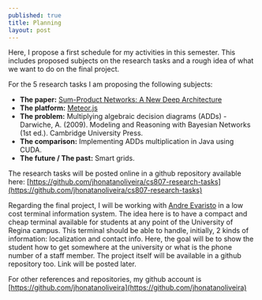 ```yaml
---
published: true
title: Planning
layout: post
---
```

Here, I propose a first schedule for my activities in this semester.
This includes proposed subjects on the research tasks and a rough idea of what we want to do on the final project.

For the 5 research tasks I am proposing the following subjects:

* **The paper:** [Sum-Product Networks: A New Deep Architecture](http://spn.cs.washington.edu/pubs.shtml)
* **The platform:** [Meteor.js](https://www.meteor.com/)
* **The problem:** Multiplying algebraic decision diagrams (ADDs) - Darwiche, A. (2009). Modeling and Reasoning with Bayesian Networks (1st ed.). Cambridge University Press.
* **The comparison:** Implementing ADDs multiplication in Java using CUDA.
* **The future / The past:** Smart grids.

The research tasks will be posted online in a github repository available here: [https://github.com/jhonatanoliveira/cs807-research-tasks](https://github.com/jhonatanoliveira/cs807-research-tasks)

Regarding the final project, I will be working with [Andre Evaristo](https://github.com/andreeds) in a low cost terminal information system.
The idea here is to have a compact and cheap terminal available for students at any point of the University of Regina campus.
This terminal should be able to handle, initially, 2 kinds of information: localization and contact info.
Here, the goal will be to show the student how to get somewhere at the university or what is the phone number of a staff member.
The project itself will be available in a github repository too.
Link will be posted later.

For other references and repositories, my github account is [https://github.com/jhonatanoliveira](https://github.com/jhonatanoliveira)